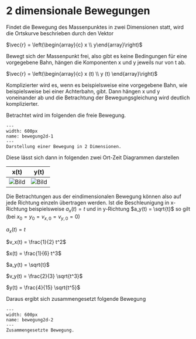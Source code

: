 # 2 dimensionale Bewegungen

Findet die Bewegung des Massenpunktes in zwei Dimensionen statt, wird die Ortskurve beschrieben durch den Vektor

$\vec{r} = \left(\begin{array}{c} x \\ y\end{array}\right)$

Bewegt sich der Massenpunkt frei, also gibt es keine Bedingungen für eine vorgegebene Bahn, hängen die Komponenten x und y jeweils nur von t ab. 

$\vec{r} = \left(\begin{array}{c} x (t) \\ y (t) \end{array}\right)$

Komplizierter wird es, wenn es beispielsweise eine vorgegebene Bahn, wie beispielsweise bei einer Achterbahn, gibt. Dann hängen x und y voneinander ab und die Betrachtung der Bewegungsgleichung wird deutlich komplizierter. 

Betrachtet wird im folgenden die freie Bewegung. 


```{figure} Bilder/2dim-Bewegung.png
---
width: 600px
name: bewegung2d-1
---
Darstellung einer Bewegung in 2 Dimensionen.
 ```

Diese lässt sich dann in folgenden zwei Ort-Zeit Diagrammen darstellen

| x(t) | y(t) |
|---|---|
|![Bild](Bilder/2d-x.png)|![Bild](Bilder/2d-y.png)|

Die Betrachtungen aus der eindimensionalen Bewegung können also auf jede Richtung einzeln übertragen werden.
Ist die Beschleunigung in x-Richtung beispielsweise $a_x(t) = t$ und in y-Richtung $a_y(t) = \sqrt{t}$ so gilt (bei $x_0 = y_0 = v_{x,0} = v_{y,0} = 0$)

$a_x(t) = t$

$v_x(t) = \frac{1}{2} t^2$

$x(t) = \frac{1}{6} t^3$

$a_y(t) = \sqrt{t}$

$v_y(t) = \frac{2}{3} \sqrt{t^3}$

$y(t) = \frac{4}{15} \sqrt{t^5}$

Daraus ergibt sich zusammengesetzt folgende Bewegung

```{figure} Bilder/2dim-Bewegung_2.png
---
width: 600px
name: bewegung2d-2
---
Zusammengesetzte Bewegung.
 ```